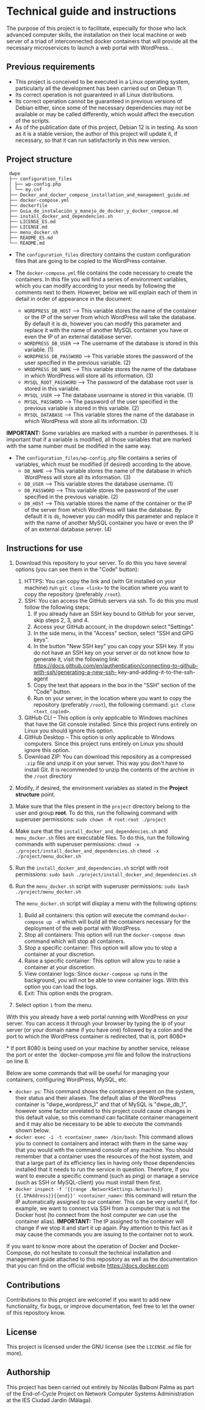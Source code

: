 # Technical guide and instructions

The purpose of this project is to facilitate, especially for those who lack advanced computer skills, the installation on their local machine or web server of a triad of interconnected docker containers that will provide all the necessary microservices to launch a web portal with WordPress. .

## Previous requirements

- This project is conceived to be executed in a Linux operating system, particularly all the development has been carried out on Debian 11.
- Its correct operation is not guaranteed in all Linux distributions.
- Its correct operation cannot be guaranteed in previous versions of Debian either, since some of the necessary dependencies may not be available or may be called differently, which would affect the execution of the scripts.
- As of the publication date of this project, Debian 12 is in testing. As soon as it is a stable version, the author of this project will update it, if necessary, so that it can run satisfactorily in this new version.

## Project structure

     dwpe
     ├── configuration_files
     │ ├── wp-config.php
     │ └── my.cnf
     ├── Docker_and_docker_compose_installation_and_management_guide.md
     ├── docker-compose.yml
     ├── dockerfile
     ├── Guia_de_instalación_y_manejo_de_docker_y_docker_compose.md  
     ├── install_docker_and_dependencies.sh
     ├── LICENSE_ES.md
     ├── LICENSE.md
     ├── menu_docker.sh
     ├── README_ES.md 
     └── README.md

- The `configuration_files` directory contains the custom configuration files that are going to be copied to the WordPress container.
- The `docker-compose.yml` file contains the code necessary to create the containers. In this file you will find a series of environment variables, which you can modify according to your needs by following the comments next to them.
However, below we will explain each of them in detail in order of appearance in the document:
    
   - `WORDPRESS_DB_HOST` --> This variable stores the name of the container or the IP of the server from which WordPress will take the database. By default it is `db`, however you can modify this parameter and replace it with the name of another MySQL container you have or even the IP of an external database server.
   - `WORDPRESS_DB_USER` --> The username of the database is stored in this variable. (1)
   - `WORDPRESS_DB_PASSWORD` --> This variable stores the password of the user specified in the previous variable. (2)
   - `WRODPRESS_DB_NAME` --> This variable stores the name of the database in which WordPress will store all its information. (3)
   - `MYSQL_ROOT_PASSWORD` --> The password of the database root user is stored in this variable.
   - `MYSQL_USER` --> The database username is stored in this variable. (1)
   - `MYSQL_PASSWORD` --> The password of the user specified in the previous variable is stored in this variable. (2)
   - `MYSQL_DATABASE` --> This variable stores the name of the database in which WordPress will store all its information. (3)

**IMPORTANT:** Some variables are marked with a number in parentheses. It is important that if a variable is modified, all those variables that are marked with the same number must be modified in the same way.

- The `configuration_files/wp-config.php` file contains a series of variables, which must be modified (if desired) according to the above.
   - `DB_NAME` --> This variable stores the name of the database in which WordPress will store all its information. (3)
   - `DB_USER` --> This variable stores the database username. (1)
   - `DB_PASSWORD` --> This variable stores the password of the user specified in the previous variable. (2)
   - `DB_HOST` --> This variable stores the name of the container or the IP of the server from which WordPress will take the database. By default it is `db`, however you can modify this parameter and replace it with the name of another MySQL container you have or even the IP of an external database server. (4)

## Instructions for use

1. Download this repository to your server. To do this you have several options (you can see them in the "Code" button):
    1. HTTPS: You can copy the link and (with Git installed on your machine) run `git clone <link>` to the location where you want to copy the repository (preferably `/root`).
    2. SSH: You can access the GitHub servers via ssh. To do this you must follow the following steps:
       1. If you already have an SSH key bound to GitHub for your server, skip steps 2, 3, and 4.
       2. Access your GitHub account, in the dropdown select "Settings".
       3. In the side menu, in the "Access" section, select "SSH and GPG keys".
       4. In the button "New SSH key" you can copy your SSH key. If you do not have an SSH key on your server or do not know how to generate it, visit the following link: https://docs.github.com/en/authentication/connecting-to-github-with-ssh/generating-a-new-ssh- key-and-adding-it-to-the-ssh-agent
       5. Copy the text that appears in the box in the "SSH" section of the "Code" button.
       6. Run on your server, in the location where you want to copy the repository (preferably `/root`), the following command: `git clone <text_copied>`.
    3. GitHub CLI – This option is only applicable to Windows machines that have the Git console installed. Since this project runs entirely on Linux you should ignore this option.
    4. GitHub Desktop – This option is only applicable to Windows computers. Since this project runs entirely on Linux you should ignore this option.
    5. Download ZIP: You can download this repository as a compressed `.zip` file and unzip it on your server. This way you don't have to install Git. It is recommended to unzip the contents of the archive in the `/root` directory
2. Modify, if desired, the environment variables as stated in the **Project structure** point.
3. Make sure that the files present in the `project` directory belong to the user and group **root**. To do this, run the following command with superuser permissions:
    `sudo chown -R root:root ./project`
4. Make sure that the `install_docker_and_dependencies.sh` and `menu_docker.sh` files are executable files. To do this, run the following commands with superuser permissions:
    `chmod -x ./project/install_docker_and_dependencies.sh`
    `chmod -x ./project/menu_docker.sh`
5. Run the `install_docker_and_dependencies.sh` script with root permissions:
    `sudo bash ./project/install_docker_and_dependencies.sh`
6. Run the `menu_docker.sh` script with superuser permissions:
    `sudo bash ./project/menu_docker.sh`
   
    The `menu_docker.sh` script will display a menu with the following options:
    1. Build all containers: this option will execute the command `docker-compose up -d` which will build all the containers necessary for the deployment of the web portal with WordPress.
    2. Stop all containers: This option will run the `docker-compose down` command which will stop all containers.
    3. Stop a specific container: This option will allow you to stop a container at your discretion.
    4. Raise a specific container: This option will allow you to raise a container at your discretion.
    5. View container logs: Since `docker-compose up` runs in the background, you will not be able to view container logs. With this option you can load the logs.
    6. Exit: This option ends the program.
7. Select option `1` from the menu.

With this you already have a web portal running with WordPress on your server.
You can access it through your browser by typing the ip of your server (or your domain name if you have one) followed by a colon and the port to which the WordPress container is redirected, that is, port 8080*

\* If port 8080 is being used on your machine by another service, release the port or enter the `docker-compose.yml file and follow the instructions on line 8.

Below are some commands that will be useful for managing your containers, configuring WordPress, MySQL, etc.

* `docker ps`: This command shows the containers present on the system, their status and their aliases. The default alias of the WordPress container is "dwpe_wordpress_1" and that of MySQL is "dwpe_db_1", however some factor unrelated to this project could cause changes in this default value, so this command can facilitate container management and it may also be necessary to be able to execute the commands shown below.
* `docker exec -i -t <container_name> /bin/bash`: This command allows you to connect to containers and interact with them in the same way that you would with the command console of any machine. You should remember that a container uses the resources of the host system, and that a large part of its efficiency lies in having only those dependencies installed that it needs to run the service in question. Therefore, if you want to execute a specific command (such as ping) or manage a service (such as SSH or MySQL-client) you must install them first.
* `docker inspect -f '{{range .NetworkSettings.Networks}}{{.IPAddress}}{{end}}' <container_name>`: this command will return the IP automatically assigned to our container. This can be very useful if, for example, we want to connect via SSH from a computer that is not the Docker host (to connect from the host computer we can use the container alias).
**IMPORTANT:** The IP assigned to the container will change if we stop it and start it up again. Pay attention to this fact as it may cause the commands you are issuing to the container not to work.

If you want to know more about the operation of Docker and Docker-Compose, do not hesitate to consult the technical installation and management guide attached to this repository as well as the documentation that you can find on the official website https://docs.docker.com

## Contributions
Contributions to this project are welcome! If you want to add new functionality, fix bugs, or improve documentation, feel free to let the owner of this repository know.

## License
This project is licensed under the GNU license (see the `LICENSE.md` file for more).

## Authorship
This project has been carried out entirely by Nicolás Balboni Palma as part of the End-of-Cycle Project on Network Computer Systems Administration at the IES Ciudad Jardin (Málaga).